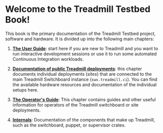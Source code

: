 # Welcome to the Treadmill Testbed Book!

This book is the primary documentation of the Treadmill Testbed
project, software and hardware. It is divided up into the following
main chapters:

1. [**The User Guide**](user-guide.md): start here if you are new to Treadmill
   and you want to run interactive development sessions or use it to run some
   automated Continuous Integration workloads.

2. [**Documentation of public Treadmill deployments**](deployments.md): this
   chapter documents individual deployments (*sites*) that are connected to the
   main Treadmill Switchboard instance (`swx.treadmill.ci`). You can find the
   available hardware resources and documentation of the individual setups here.

3. [**The Operator's Guide**](operator_guide.md): This chapter contains guides
   and other useful information for operators of the Treadmill switchboard or
   site deployments.

4. [**Internals**](internals.md): Documentation of the components that make up
   Treadmill, such as the switchboard, puppet, or supervisor crates.

